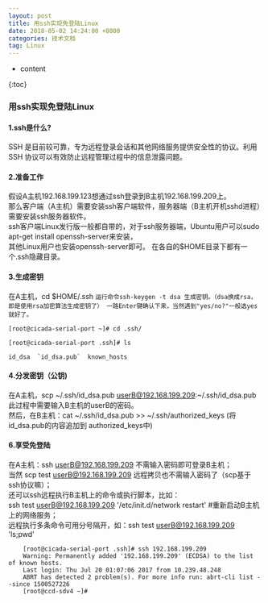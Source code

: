 ```yaml
---
layout: post
title: 用ssh实现免登陆Linux
date: 2018-05-02 14:24:00 +8000
categories: 技术文档
tag: Linux
---
```




* content

{:toc}

### 用ssh实现免登陆Linux ###

#### 1.ssh是什么? ####

SSH 是目前较可靠，专为远程登录会话和其他网络服务提供安全性的协议。利用SSH 协议可以有效防止远程管理过程中的信息泄露问题。

#### 2.准备工作 ####

假设A主机192.168.199.123想通过ssh登录到B主机192.168.199.209上。<br>
那么客户端（A主机）需要安装ssh客户端软件，服务器端（B主机开机sshd进程）需要安装ssh服务器软件。<br>
ssh客户端Linux发行版一般都自带的，对于ssh服务器端，Ubuntu用户可以sudo apt-get install openssh-server来安装，<br>其他Linux用户也安装openssh-server即可。
在各自的$HOME目录下都有一个.ssh隐藏目录。

#### 3.生成密钥 ####

在A主机，cd $HOME/.ssh
`运行命令ssh-keygen -t dsa 生成密钥。（dsa换成rsa，即是使用rsa加密算法生成密钥了）
 一路Enter键确认下来，当然遇到"yes/no?"一般选yes就好了。
`

~~~shell
[root@cicada-serial-port ~]# cd .ssh/

[root@cicada-serial-port .ssh]# ls

id_dsa  `id_dsa.pub`  known_hosts
~~~

#### 4.分发密钥（公钥) ####

在A主机，scp ~/.ssh/id_dsa.pub  userB@192.168.199.209:~/.ssh/id_dsa.pub
此过程中需要输入B主机的userB的密码。<br>
然后，在B主机：cat ~/.ssh/id_dsa.pub  >> ~/.ssh/authorized_keys (将id_dsa.pub的内容追加到 authorized_keys中)

#### 6.享受免登陆 ####

在A主机：ssh userB@192.168.199.209  不需输入密码即可登录B主机；<br>
当然 scp test userB@192.168.199.209 远程拷贝也不需输入密码了（scp基于ssh协议嘛）；<br>
还可以ssh远程执行B主机上的命令或执行脚本，比如：<br>
ssh test userB@192.168.199.209 '/etc/init.d/network restart' #重新启动B主机上的网络服务；<br>
远程执行多条命令可用分号隔开，如：ssh test userB@192.168.199.209 'ls;pwd'


```shell
	[root@cicada-serial-port .ssh]# ssh 192.168.199.209
	Warning: Permanently added '192.168.199.209' (ECDSA) to the list of known hosts.
	Last login: Thu Jul 20 01:07:06 2017 from 10.239.48.248
	ABRT has detected 2 problem(s). For more info run: abrt-cli list --since 1500527226
	[root@ccd-sdv4 ~]#
```

